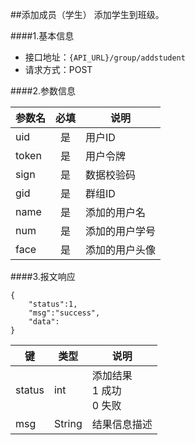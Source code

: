 ##添加成员（学生）
添加学生到班级。

####1.基本信息
- 接口地址：`{API_URL}/group/addstudent` 
- 请求方式：POST


####2.参数信息  

| 参数名    | 必填      | 说明      |
| -------   |:-------:  |-----------|
| uid       | 是        | 用户ID    |
| token     | 是        | 用户令牌  |
| sign      | 是        | 数据校验码|
| gid       | 是        | 群组ID    |
| name      | 是        | 添加的用户名  |
| num       | 是        | 添加的用户学号  |
| face      | 是        | 添加的用户头像  |

####3.报文响应

```
{
	"status":1,
	"msg":"success",
	"data":
}
```

|键      |类型  |说明  |
|--------|------|------|
|status  |int   |添加结果<br>1 成功<br>0 失败|
|msg     |String|结果信息描述|
